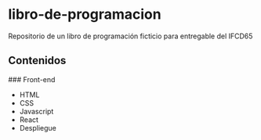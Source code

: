# libro-de-programacion
Repositorio de un libro de programación ficticio para entregable del IFCD65

## Contenidos

### Front-end

- HTML
- CSS
- Javascript
- React
- Despliegue
